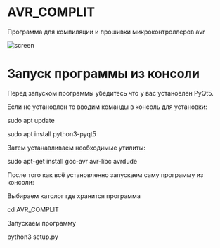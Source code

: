 # AVR_COMPLIT
Программа для компиляции и прошивки микроконтроллеров avr

![screen](https://user-images.githubusercontent.com/36957591/212601639-3a4a946f-aba5-4fe7-93c9-0571b6c01cbb.png)

# Запуск программы из консоли

Перед запуском программы убедитесь что у вас установлен PyQt5.

Если не установлен то вводим команды в консоль для установки:

sudo apt update

sudo apt install python3-pyqt5

Затем устанавливаем необходимые утилиты:

sudo apt-get install gcc-avr avr-libc avrdude 

После того как всё установленно запускаем саму программу из консоли:

Выбираем католог где хранится программа

cd AVR_COMPLIT

Запускаем программу

python3 setup.py



